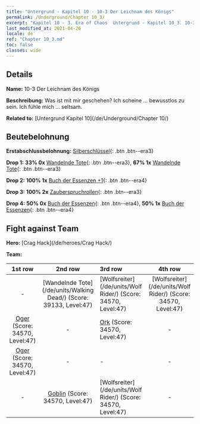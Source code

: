 ```yaml
---
title: "Untergrund - Kapitel 10 - 10-3 Der Leichnam des Königs"
permalink: /Underground/Chapter 10_3/
excerpt: "Kapitel 10 - 3. Era of Chaos  Untergrund - Kapitel 10_3. 10-3 Der Leichnam des Königs"
last_modified_at: 2021-04-26
locale: de
ref: "Chapter 10_3.md"
toc: false
classes: wide
---
```


## Details

 **Name:** 10-3 Der Leichnam des Königs

 **Beschreibung:** Was ist mit mir geschehen? Ich scheine ... bewusstlos zu sein. Ich fühle mich ... seltsam.

 **Related to:** [Untergrund Kapitel 10](/de/Underground/Chapter 10/)

## Beutebelohnung

 **Erstabschlussbelohnung:** [Silberschlüssel](/ItemsDE/con_693/){: .btn .btn--era3}

 **Drop 1:** **33% 0x** [Wandelnde Tote](/ItemsDE/unt_209/){: .btn .btn--era3}, **67% 1x** [Wandelnde Tote](/ItemsDE/unt_209/){: .btn .btn--era3}

 **Drop 2:** **100% 1x** [Buch der Essenzen +1](/ItemsDE/mat_46/){: .btn .btn--era4}

 **Drop 3:** **100% 2x** [Zauberspruchrollen](/ItemsDE/con_694/){: .btn .btn--era3}

 **Drop 4:** **50% 0x** [Buch der Essenzen](/ItemsDE/mat_39/){: .btn .btn--era4}, **50% 1x** [Buch der Essenzen](/ItemsDE/mat_39/){: .btn .btn--era4}


## Fight against Team
 **Hero:** [Crag Hack](/de/heroes/Crag Hack/)

 **Team:**


  | 1st row | 2nd row | 3rd row | 4th row |
  |:----:|:----:|:----|:----:|
  | - | [Wandelnde Tote](/de/units/Walking Dead/) (Score: 39133, Level:47)  | [Wolfsreiter](/de/units/Wolf Rider/) (Score: 34570, Level:47)  | [Wolfsreiter](/de/units/Wolf Rider/) (Score: 34570, Level:47)  |
  | [Oger](/de/units/Ogre/) (Score: 34570, Level:47)  | - | [Ork](/de/units/Orc/) (Score: 34570, Level:47)  | - |
  | [Oger](/de/units/Ogre/) (Score: 34570, Level:47)  | - | - | - |
  | - | [Goblin](/de/units/Goblin/) (Score: 34570, Level:47)  | [Wolfsreiter](/de/units/Wolf Rider/) (Score: 34570, Level:47)  | - |


